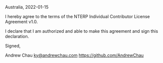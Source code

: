 Australia, 2022-01-15

I hereby agree to the terms of the NTERP Individual Contributor License
Agreement v1.0.

I declare that I am authorized and able to make this agreement and sign this
declaration.

Signed,

Andrew Chau ky@andrewchau.com https://github.com/AndrewChau
